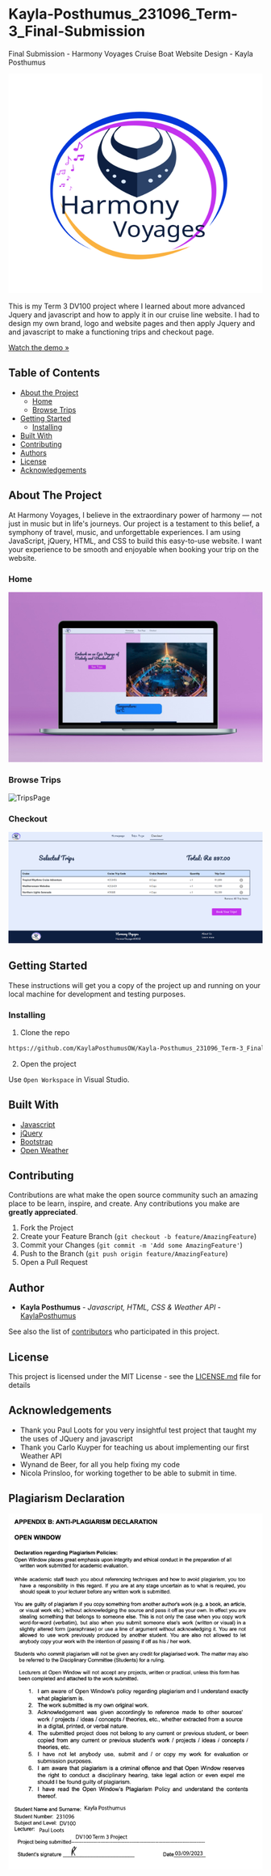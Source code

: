 # Kayla-Posthumus_231096_Term-3_Final-Submission
Final Submission - Harmony Voyages Cruise Boat Website Design - Kayla Posthumus

![HarmonyVoyagesLogo](/assets/Logo%20Design-Harmony%20Voyages-white.svg)

This is my Term 3 DV100 project where I learned about more advanced Jquery and javascript and how to apply it in our cruise line website. I had to design my own brand, logo and website pages and then apply Jquery and and javascript to make a functioning trips and checkout page.

[Watch the demo »](https://www.loom.com/share/0ab0a924b34e4e19ac6a3808e4626308?sid=b713bab3-e15d-4825-aecf-f67091d62e5c)

## Table of Contents

* [About the Project](#about-the-project)
   * [Home](#home)
   * [Browse Trips](#browse-plants)
* [Getting Started](#getting-started)
  * [Installing](#installing)
* [Built With](#built-with)
* [Contributing](#contributing)
* [Authors](#authors)
* [License](#license)
* [Acknowledgements](#acknowledgements)

## About The Project

At Harmony Voyages, I believe in the extraordinary power of harmony — not just in music but in life's journeys. Our project is a testament to this belief, a symphony of travel, music, and unforgettable experiences. I am using JavaScript, jQuery, HTML, and CSS to build this easy-to-use website. I want your experience to be smooth and enjoyable when booking your trip on the website. 

### Home

![HomePage](/assets/Homepage%20-%20Mockup.jpg)

### Browse Trips

![TripsPage](/assets/Trips%20Page%20-%20Mock%20Up.png)

### Checkout

![CheckoutPage](/assets/Checkout%20Page.png)

## Getting Started

These instructions will get you a copy of the project up and running on your local machine for development and testing purposes.

### Installing

1. Clone the repo
```sh
https://github.com/KaylaPosthumusOW/Kayla-Posthumus_231096_Term-3_Final-Submission.git
```
2. Open the project

Use `Open Workspace` in Visual Studio.

## Built With

* [Javascript](https://developer.mozilla.org/en-US/docs/Web/JavaScript)
* [jQuery](https://jquery.com/)
* [Bootstrap](https://getbootstrap.com/)
* [Open Weather](https://openweathermap.org/)

## Contributing

Contributions are what make the open source community such an amazing place to be learn, inspire, and create. Any contributions you make are **greatly appreciated**.

1. Fork the Project
2. Create your Feature Branch (`git checkout -b feature/AmazingFeature`)
3. Commit your Changes (`git commit -m 'Add some AmazingFeature'`)
4. Push to the Branch (`git push origin feature/AmazingFeature`)
5. Open a Pull Request

## Author

* **Kayla Posthumus** - *Javascript, HTML, CSS & Weather API* - [KaylaPosthumus](https://github.com/KaylaPosthumusOW)


See also the list of [contributors](https://github.com/KaylaPosthumusOW/Kayla-Posthumus_231096_Term-3_Final-Submission/graphs/contributors) who participated in this project.

## License

This project is licensed under the MIT License - see the [LICENSE.md](LICENSE.md) file for details

## Acknowledgements

* Thank you Paul Loots for you very insightful test project that taught my the uses of JQuery and javascript
* Thank you Carlo Kuyper for teaching us about implementing our first Weather API
* Wynand de Beer, for all you help fixing my code
* Nicola Prinsloo, for working together to be able to submit in time.

## Plagiarism Declaration
![KaylaPosthumus_Plagiarism Note](assets/KaylaPosthumus_PLAGIARISM%20DECLARATION.png)

